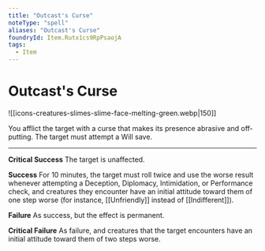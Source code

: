 ```yaml
---
title: "Outcast's Curse"
noteType: "spell"
aliases: "Outcast's Curse"
foundryId: Item.Rutx1cs9RpPsaojA
tags:
  - Item
---
```


# Outcast's Curse
![[icons-creatures-slimes-slime-face-melting-green.webp|150]]

You afflict the target with a curse that makes its presence abrasive and off-putting. The target must attempt a Will save.

* * *

**Critical Success** The target is unaffected.

**Success** For 10 minutes, the target must roll twice and use the worse result whenever attempting a Deception, Diplomacy, Intimidation, or Performance check, and creatures they encounter have an initial attitude toward them of one step worse (for instance, [[Unfriendly]] instead of [[Indifferent]]).

**Failure** As success, but the effect is permanent.

**Critical Failure** As failure, and creatures that the target encounters have an initial attitude toward them of two steps worse.
